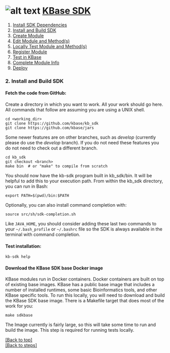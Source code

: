 # <A NAME="top"></A>![alt text](https://avatars2.githubusercontent.com/u/1263946?v=3&s=84 "KBase") [KBase SDK](../README.md)

1. [Install SDK Dependencies](kb_sdk_dependencies.md)
2. [Install and Build SDK](kb_sdk_install_and_build.md)
3. [Create Module](kb_sdk_create_module.md)
4. [Edit Module and Method(s)](kb_sdk_edit_module.md)
5. [Locally Test Module and Method(s)](kb_sdk_local_test_module.md)
6. [Register Module](kb_sdk_register_module.md)
7. [Test in KBase](kb_sdk_test_in_kbase.md)
8. [Complete Module Info](kb_sdk_complete_module_info.md)
9. [Deploy](kb_sdk_deploy.md)


### 2. Install and Build SDK

#### Fetch the code from GitHub:

Create a directory in which you want to work.  All your work should go here.  All commands that follow are assuming you are using a UNIX shell.

    cd <working_dir>
    git clone https://github.com/kbase/kb_sdk
    git clone https://github.com/kbase/jars

Some newer features are on other branches, such as *develop* (currently please do use the *develop* branch).  If you do not need these features you do not need to check out a different branch.

    cd kb_sdk
    git checkout <branch>
    make bin  # or "make" to compile from scratch
    
You should now have the kb-sdk program built in kb_sdk/bin. It will be helpful to add this to your execution path.  From within the kb_sdk directory, you can run in Bash:

    export PATH=$(pwd)/bin:$PATH

Optionally, you can also install command completion with:

    source src/sh/sdk-completion.sh

Like `JAVA_HOME`, you should consider adding these last two commands to your `~/.bash_profile` or `~/.bashrc` file so the SDK is always available in the terminal with command completion.

#### Test installation:

    kb-sdk help

#### Download the KBase SDK base Docker image

KBase modules run in Docker containers.  Docker containers are built on top of existing base images.  KBase has a public base image that includes a number of installed runtimes, some basic Bioinformatics tools, and other KBase specific tools.  To run this locally, you will need to download and build the KBase SDK base image.  There is a Makefile target that does most of the work for you:

    make sdkbase

The Image currently is fairly large, so this will take some time to run and build the image.  This step is required for running tests locally.


[\[Back to top\]](#top)<br>
[\[Back to steps\]](#../README.md#steps)
